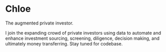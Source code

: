 # Chloe
The augmented private investor.

I join the expanding crowd of private investors using data to automate and enhance investment sourcing, screening, diligence, decision making, and ultimately money transferring. Stay tuned for codebase. 
